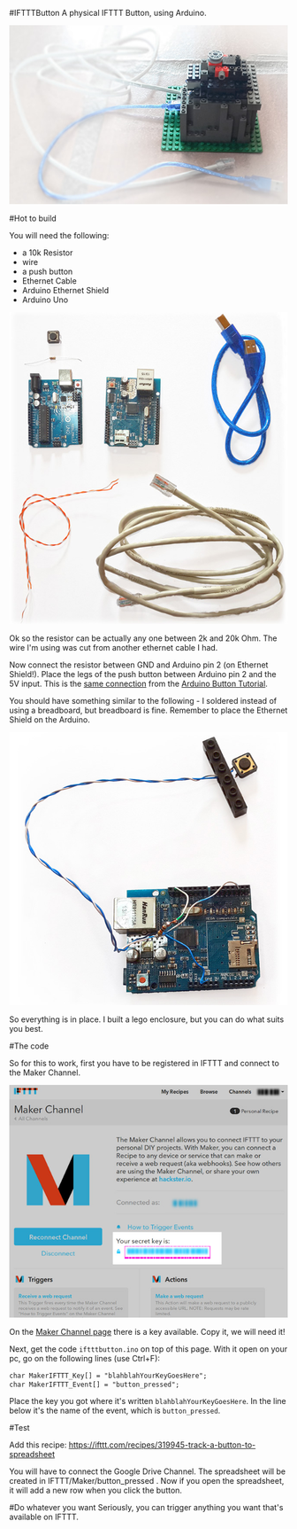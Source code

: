 #IFTTTButton
A physical IFTTT Button, using Arduino.

![End build](https://raw.githubusercontent.com/ericoporto/IFTTTButton/master/img/built.jpg)

#Hot to build

You will need the following:

* a 10k Resistor
* wire
* a push button
* Ethernet Cable
* Arduino Ethernet Shield
* Arduino Uno

![Materials](https://raw.githubusercontent.com/ericoporto/IFTTTButton/master/img/materials.jpg)

Ok so the resistor can be actually any one between 2k and 20k Ohm.
The wire I'm using was cut from another ethernet cable I had.

Now connect the resistor between GND and Arduino pin 2 (on Ethernet Shield!).
Place the legs of the push button between Arduino pin 2 and the 5V input.
This is the [same connection](https://www.arduino.cc/en/uploads/Tutorial/button_schem.png) from the [Arduino Button Tutorial](https://www.arduino.cc/en/Tutorial/Button).

You should have something similar to the following - I soldered instead of using a breadboard, but breadboard is fine.
Remember to place the Ethernet Shield on the Arduino.

![Done!](https://raw.githubusercontent.com/ericoporto/IFTTTButton/master/img/building.jpg)

So everything is in place. I built a lego enclosure, but you can do what suits you best.

#The code

So for this to work, first you have to be registered in IFTTT and connect to the Maker Channel.

![The Key from the Maker Channel on IFTTT](https://raw.githubusercontent.com/ericoporto/IFTTTButton/master/img/makerchannel.jpg)

On the [Maker Channel page](https://ifttt.com/maker) there is a key available. Copy it, we will need it!

Next, get the code `iftttbutton.ino` on top of this page. With it open on your pc, go on the following lines (use Ctrl+F):

    char MakerIFTTT_Key[] = "blahblahYourKeyGoesHere";
    char MakerIFTTT_Event[] = "button_pressed";

Place the key you got where it's written `blahblahYourKeyGoesHere`.
In the line below it's the name of the event, which is `button_pressed`.

#Test

Add this recipe: https://ifttt.com/recipes/319945-track-a-button-to-spreadsheet

You will have to connect the Google Drive Channel. The spreadsheet will be created in IFTTT/Maker/button_pressed .
Now if you open the spreadsheet, it will add a new row when you click the button.


#Do whatever you want
Seriously, you can trigger anything you want that's available on IFTTT.
